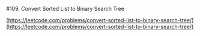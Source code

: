 #109. Convert Sorted List to Binary Search Tree

[https://leetcode.com/problems/convert-sorted-list-to-binary-search-tree/](https://leetcode.com/problems/convert-sorted-list-to-binary-search-tree/)
